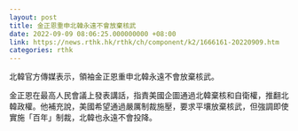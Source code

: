 ```yaml
---
layout: post
title: 金正恩重申北韓永遠不會放棄核武
date: 2022-09-09 08:06:25.000000000 +08:00
link: https://news.rthk.hk/rthk/ch/component/k2/1666161-20220909.htm
categories: rthk
---
```


北韓官方傳媒表示，領袖金正恩重申北韓永遠不會放棄核武。

金正恩在最高人民會議上發表講話，指責美國企圖通過北韓棄核和自衛權，推翻北韓政權。他補充說，美國希望通過嚴厲制裁施壓，要求平壤放棄核武，但強調即使實施「百年」制裁，北韓也永遠不會投降。
